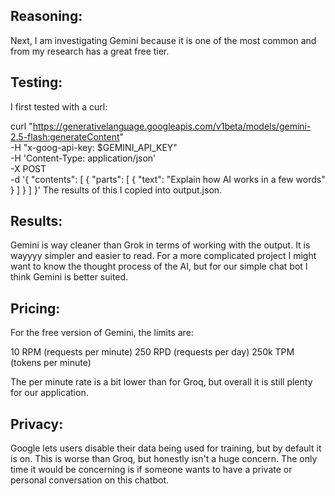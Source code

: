 
## Reasoning:

Next, I am investigating Gemini because it is one of the most common and from my research has a great free tier.

## Testing:

I first tested with a curl:

curl "https://generativelanguage.googleapis.com/v1beta/models/gemini-2.5-flash:generateContent" \
  -H "x-goog-api-key: $GEMINI_API_KEY" \
  -H 'Content-Type: application/json' \
  -X POST \
  -d '{
    "contents": [
      {
        "parts": [
          {
            "text": "Explain how AI works in a few words"
          }
        ]
      }
    ]
  }'
The results of this I copied into output.json.

## Results:

Gemini is way cleaner than Grok in terms of working with the output. It is wayyyy simpler and easier to read. For a more complicated project I might want to know the thought process of the AI, but for our simple chat bot I think Gemini is better suited.

## Pricing:

For the free version of Gemini, the limits are:

10 RPM (requests per minute)
250 RPD (requests per day)
250k TPM (tokens per minute)

The per minute rate is a bit lower than for Groq, but overall it is still plenty for our application.

## Privacy:

Google lets users disable their data being used for training, but by default it is on. This is worse than Groq, but honestly isn't a huge concern. The only time it would be concerning is if someone wants to have a private or personal conversation on this chatbot.